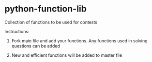 # python-function-lib
Collection of functions to be used for contests


Instructions:
1. Fork main file and add your functions.
Any functions used in solving questions can be added
 
2. New and efficient functions will be added to master file

